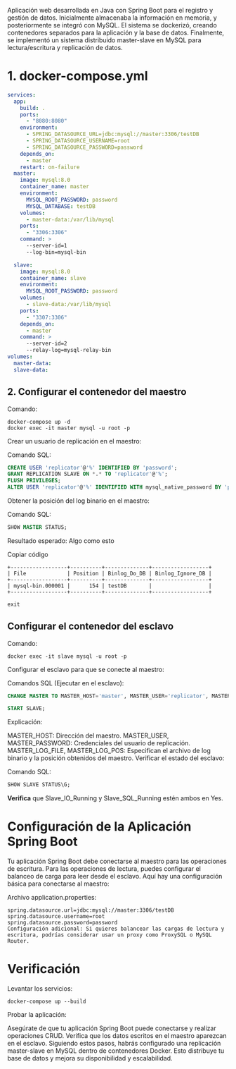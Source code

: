 
Aplicación web desarrollada en Java con Spring Boot para el registro y gestión de datos.
Inicialmente almacenaba la información en memoria, y posteriormente se integró con MySQL.
El sistema se dockerizó, creando contenedores separados para la aplicación y la base de datos.
Finalmente, se implementó un sistema distribuido master-slave en MySQL para lectura/escritura y replicación de datos.

# 1. docker-compose.yml
````yaml
services:
  app:
    build: .
    ports:
      - "8080:8080"
    environment:
      - SPRING_DATASOURCE_URL=jdbc:mysql://master:3306/testDB
      - SPRING_DATASOURCE_USERNAME=root
      - SPRING_DATASOURCE_PASSWORD=password
    depends_on:
      - master
    restart: on-failure
  master:
    image: mysql:8.0
    container_name: master
    environment:
      MYSQL_ROOT_PASSWORD: password
      MYSQL_DATABASE: testDB
    volumes:
      - master-data:/var/lib/mysql
    ports:
      - "3306:3306"
    command: >
      --server-id=1
      --log-bin=mysql-bin

  slave:
    image: mysql:8.0
    container_name: slave
    environment:
      MYSQL_ROOT_PASSWORD: password
    volumes:
      - slave-data:/var/lib/mysql
    ports:
      - "3307:3306"
    depends_on:
      - master
    command: >
      --server-id=2
      --relay-log=mysql-relay-bin
volumes:
  master-data:
  slave-data:
````
## 2. Configurar el contenedor del maestro


Comando:
```shell
docker-compose up -d
docker exec -it master mysql -u root -p
```

Crear un usuario de replicación en el maestro:

Comando SQL:
```sql
CREATE USER 'replicator'@'%' IDENTIFIED BY 'password';
GRANT REPLICATION SLAVE ON *.* TO 'replicator'@'%';
FLUSH PRIVILEGES;
ALTER USER 'replicator'@'%' IDENTIFIED WITH mysql_native_password BY 'password';
```
Obtener la posición del log binario en el maestro:

Comando SQL:
````sql
SHOW MASTER STATUS;
````

Resultado esperado: Algo como esto

Copiar código
````text
+------------------+----------+--------------+------------------+
| File             | Position | Binlog_Do_DB | Binlog_Ignore_DB |
+------------------+----------+--------------+------------------+
| mysql-bin.000001 |      154 | testDB       |                  |
+------------------+----------+--------------+------------------+
````

````sql
exit
````

## Configurar el contenedor del esclavo

Comando:
````shell
docker exec -it slave mysql -u root -p
````

Configurar el esclavo para que se conecte al maestro:

Comandos SQL (Ejecutar en el esclavo):
````sql
CHANGE MASTER TO MASTER_HOST='master', MASTER_USER='replicator', MASTER_PASSWORD='password', MASTER_LOG_FILE='mysql-bin.000001', MASTER_LOG_POS=154;

START SLAVE;
````

Explicación:

MASTER_HOST: Dirección del maestro.
MASTER_USER, MASTER_PASSWORD: Credenciales del usuario de replicación.
MASTER_LOG_FILE, MASTER_LOG_POS: Especifican el archivo de log binario y la posición obtenidos del maestro.
Verificar el estado del esclavo:

Comando SQL:
````sql
SHOW SLAVE STATUS\G;
````

**Verifica** que Slave_IO_Running y Slave_SQL_Running estén ambos en Yes.

# Configuración de la Aplicación Spring Boot
Tu aplicación Spring Boot debe conectarse al maestro para las operaciones de escritura. Para las operaciones de lectura, puedes configurar el balanceo de carga para leer desde el esclavo. Aquí hay una configuración básica para conectarse al maestro:

Archivo application.properties:

````properties
spring.datasource.url=jdbc:mysql://master:3306/testDB
spring.datasource.username=root
spring.datasource.password=password
Configuración adicional: Si quieres balancear las cargas de lectura y escritura, podrías considerar usar un proxy como ProxySQL o MySQL Router.

````

# Verificación
Levantar los servicios:

````shell
docker-compose up --build
````
Probar la aplicación:

Asegúrate de que tu aplicación Spring Boot puede conectarse y realizar operaciones CRUD.
Verifica que los datos escritos en el maestro aparezcan en el esclavo.
Siguiendo estos pasos, habrás configurado una replicación master-slave en MySQL dentro de contenedores Docker. Esto distribuye tu base de datos y mejora su disponibilidad y escalabilidad.

